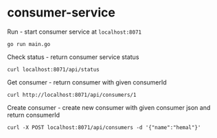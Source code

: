 # consumer-service

Run - start consumer service at `localhost:8071`
```
go run main.go
```


Check status - return consumer service status
```
curl localhost:8071/api/status
```

Get consumer - return consumer with given consumerId
```
curl http://localhost:8071/api/consumers/1
```

Create consumer - create new consumer with given consumer json and return consumerId
```
curl -X POST localhost:8071/api/consumers -d '{"name":"hemal"}'
```

